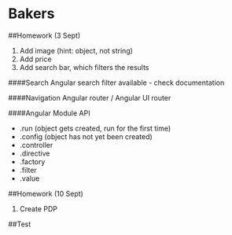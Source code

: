 # Bakers

##Homework (3 Sept)

1. Add image (hint: object, not string)
2. Add price
3. Add search bar, which filters the results


####Search
Angular search filter available - check documentation

####Navigation
Angular router / Angular UI router

####Angular Module API 

- .run (object gets created, run for the first time)
- .config (object has not yet been created)
- .controller
- .directive
- .factory
- .filter
- .value

##Homework (10 Sept)
1. Create PDP

##Test